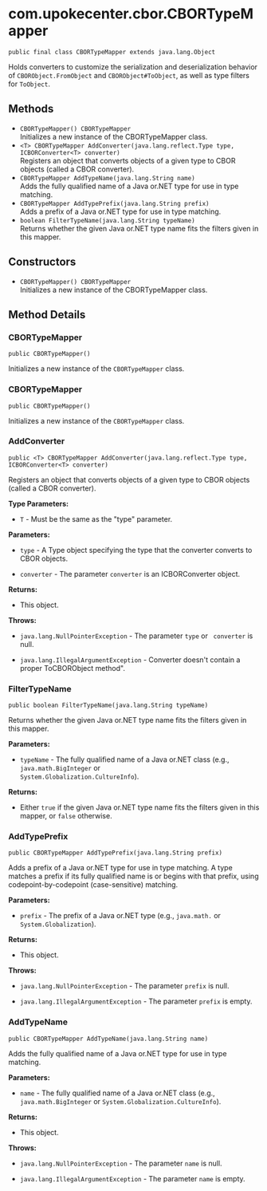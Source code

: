 # com.upokecenter.cbor.CBORTypeMapper

    public final class CBORTypeMapper extends java.lang.Object

Holds converters to customize the serialization and deserialization behavior
 of <code>CBORObject.FromObject</code> and <code>CBORObject#ToObject</code>, as
 well as type filters for <code>ToObject</code>.

## Methods

* `CBORTypeMapper() CBORTypeMapper`<br>
 Initializes a new instance of the CBORTypeMapper class.
* `<T> CBORTypeMapper AddConverter​(java.lang.reflect.Type type,
            ICBORConverter<T> converter)`<br>
 Registers an object that converts objects of a given type to CBOR objects
 (called a CBOR converter).
* `CBORTypeMapper AddTypeName​(java.lang.String name)`<br>
 Adds the fully qualified name of a Java or.NET type for use in type
 matching.
* `CBORTypeMapper AddTypePrefix​(java.lang.String prefix)`<br>
 Adds a prefix of a Java or.NET type for use in type matching.
* `boolean FilterTypeName​(java.lang.String typeName)`<br>
 Returns whether the given Java or.NET type name fits the filters given in
 this mapper.

## Constructors

* `CBORTypeMapper() CBORTypeMapper`<br>
 Initializes a new instance of the CBORTypeMapper class.

## Method Details

### CBORTypeMapper
    public CBORTypeMapper()
Initializes a new instance of the <code>CBORTypeMapper</code> class.
### CBORTypeMapper
    public CBORTypeMapper()
Initializes a new instance of the <code>CBORTypeMapper</code> class.
### AddConverter
    public <T> CBORTypeMapper AddConverter​(java.lang.reflect.Type type, ICBORConverter<T> converter)
Registers an object that converts objects of a given type to CBOR objects
 (called a CBOR converter).

**Type Parameters:**

* <code>T</code> - Must be the same as the "type" parameter.

**Parameters:**

* <code>type</code> - A Type object specifying the type that the converter converts to
 CBOR objects.

* <code>converter</code> - The parameter <code>converter</code> is an ICBORConverter
 object.

**Returns:**

* This object.

**Throws:**

* <code>java.lang.NullPointerException</code> - The parameter <code>type</code> or <code>
 converter</code> is null.

* <code>java.lang.IllegalArgumentException</code> - Converter doesn't contain a proper ToCBORObject
  method".

### FilterTypeName
    public boolean FilterTypeName​(java.lang.String typeName)
Returns whether the given Java or.NET type name fits the filters given in
 this mapper.

**Parameters:**

* <code>typeName</code> - The fully qualified name of a Java or.NET class (e.g.,
 <code>java.math.BigInteger</code> or <code>
 System.Globalization.CultureInfo</code>).

**Returns:**

* Either <code>true</code> if the given Java or.NET type name fits the
 filters given in this mapper, or <code>false</code> otherwise.

### AddTypePrefix
    public CBORTypeMapper AddTypePrefix​(java.lang.String prefix)
Adds a prefix of a Java or.NET type for use in type matching. A type matches
 a prefix if its fully qualified name is or begins with that prefix,
 using codepoint-by-codepoint (case-sensitive) matching.

**Parameters:**

* <code>prefix</code> - The prefix of a Java or.NET type (e.g., `java.math.` or
 `System.Globalization`).

**Returns:**

* This object.

**Throws:**

* <code>java.lang.NullPointerException</code> - The parameter <code>prefix</code> is null.

* <code>java.lang.IllegalArgumentException</code> - The parameter <code>prefix</code> is empty.

### AddTypeName
    public CBORTypeMapper AddTypeName​(java.lang.String name)
Adds the fully qualified name of a Java or.NET type for use in type
 matching.

**Parameters:**

* <code>name</code> - The fully qualified name of a Java or.NET class (e.g., <code>
 java.math.BigInteger</code> or <code>System.Globalization.CultureInfo</code>).

**Returns:**

* This object.

**Throws:**

* <code>java.lang.NullPointerException</code> - The parameter <code>name</code> is null.

* <code>java.lang.IllegalArgumentException</code> - The parameter <code>name</code> is empty.
